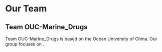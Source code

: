 # Our Team
## <b>Team OUC-Marine_Drugs</b>
Team OUC-Marine_Drugs is based on the Ocean University of China. Our group focuses on .
